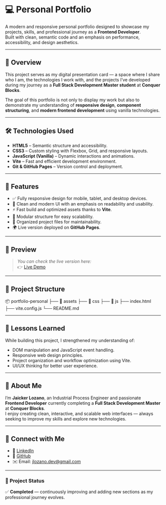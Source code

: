 # 💻 Personal Portfolio

A modern and responsive personal portfolio designed to showcase my projects, skills, and professional journey as a **Frontend Developer**.  
Built with clean, semantic code and an emphasis on performance, accessibility, and design aesthetics.

---

## 🚀 Overview

This project serves as my digital presentation card — a space where I share who I am, the technologies I work with, and the projects I’ve developed during my journey as a **Full Stack Development Master student** at **Conquer Blocks**.

The goal of this portfolio is not only to display my work but also to demonstrate my understanding of **responsive design**, **component structuring**, and **modern frontend development** using vanilla technologies.

---

## 🛠️ Technologies Used

- **HTML5** – Semantic structure and accessibility.
- **CSS3** – Custom styling with Flexbox, Grid, and responsive layouts.
- **JavaScript (Vanilla)** – Dynamic interactions and animations.
- **Vite** – Fast and efficient development environment.
- **Git & GitHub Pages** – Version control and deployment.

---

## 🌟 Features

- ✅ Fully responsive design for mobile, tablet, and desktop devices.
- 🎨 Clean and modern UI with an emphasis on readability and usability.
- ⚡ Fast build and optimized assets thanks to **Vite**.
- 🧩 Modular structure for easy scalability.
- 📂 Organized project files for maintainability.
- 🌍 Live version deployed on **GitHub Pages**.

---

## 📸 Preview

> _You can check the live version here:_  
👉 [Live Demo](https://jaickerlozano.github.io/portfolio-personal/)

---

## 📁 Project Structure

📦 portfolio-personal
├── 📁 assets
├── 📁 css
├── 📁 js
├── index.html
├── vite.config.js
└── README.md

---

## 🧠 Lessons Learned

While building this project, I strengthened my understanding of:
- DOM manipulation and JavaScript event handling.
- Responsive web design principles.
- Project organization and workflow optimization using Vite.
- UI/UX thinking for better user experience.

---

## 💬 About Me

I’m **Jaicker Lozano**, an Industrial Process Engineer and passionate **Frontend Developer** currently completing a **Full Stack Development Master** at **Conquer Blocks**.  
I enjoy creating clean, interactive, and scalable web interfaces — always seeking to improve my skills and explore new technologies.

---

## 🤝 Connect with Me

- 💼 [LinkedIn](https://www.linkedin.com/in/jaickerlozano)
- 🐙 [GitHub](https://github.com/jaickerlozano)
- ✉️ Email: jlozano.dev@gmail.com

---

### 🏁 Project Status
✅ **Completed** — continuously improving and adding new sections as my professional journey evolves.
